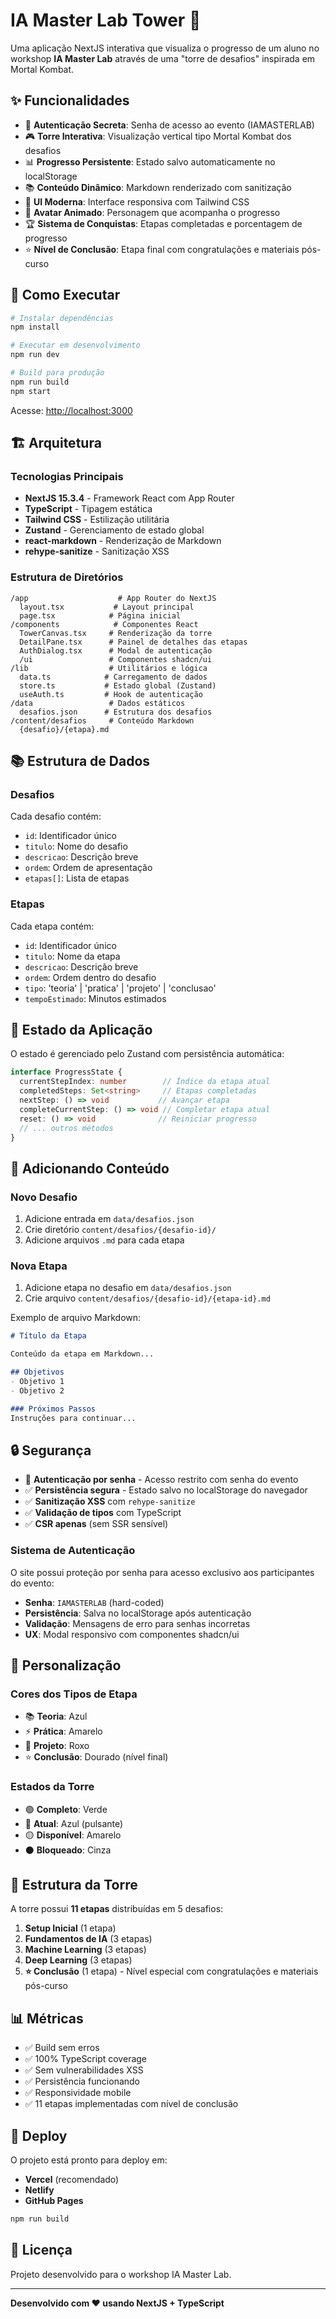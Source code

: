 # IA Master Lab Tower 🏰

Uma aplicação NextJS interativa que visualiza o progresso de um aluno no workshop **IA Master Lab** através de uma "torre de desafios" inspirada em Mortal Kombat.

## ✨ Funcionalidades

- 🔐 **Autenticação Secreta**: Senha de acesso ao evento (IAMASTERLAB)
- 🎮 **Torre Interativa**: Visualização vertical tipo Mortal Kombat dos desafios
- 📊 **Progresso Persistente**: Estado salvo automaticamente no localStorage
- 📚 **Conteúdo Dinâmico**: Markdown renderizado com sanitização
- 🎨 **UI Moderna**: Interface responsiva com Tailwind CSS
- 👤 **Avatar Animado**: Personagem que acompanha o progresso
- 🏆 **Sistema de Conquistas**: Etapas completadas e porcentagem de progresso
- ⭐ **Nível de Conclusão**: Etapa final com congratulações e materiais pós-curso

## 🚀 Como Executar

```bash
# Instalar dependências
npm install

# Executar em desenvolvimento
npm run dev

# Build para produção
npm run build
npm start
```

Acesse: [http://localhost:3000](http://localhost:3000)

## 🏗️ Arquitetura

### Tecnologias Principais
- **NextJS 15.3.4** - Framework React com App Router
- **TypeScript** - Tipagem estática
- **Tailwind CSS** - Estilização utilitária
- **Zustand** - Gerenciamento de estado global
- **react-markdown** - Renderização de Markdown
- **rehype-sanitize** - Sanitização XSS

### Estrutura de Diretórios
```
/app                    # App Router do NextJS
  layout.tsx           # Layout principal
  page.tsx            # Página inicial
/components            # Componentes React
  TowerCanvas.tsx     # Renderização da torre
  DetailPane.tsx      # Painel de detalhes das etapas
  AuthDialog.tsx      # Modal de autenticação
  /ui                 # Componentes shadcn/ui
/lib                  # Utilitários e lógica
  data.ts            # Carregamento de dados
  store.ts           # Estado global (Zustand)
  useAuth.ts         # Hook de autenticação
/data                 # Dados estáticos
  desafios.json      # Estrutura dos desafios
/content/desafios     # Conteúdo Markdown
  {desafio}/{etapa}.md
```

## 📚 Estrutura de Dados

### Desafios
Cada desafio contém:
- `id`: Identificador único
- `titulo`: Nome do desafio
- `descricao`: Descrição breve
- `ordem`: Ordem de apresentação
- `etapas[]`: Lista de etapas

### Etapas
Cada etapa contém:
- `id`: Identificador único
- `titulo`: Nome da etapa
- `descricao`: Descrição breve
- `ordem`: Ordem dentro do desafio
- `tipo`: 'teoria' | 'pratica' | 'projeto' | 'conclusao'
- `tempoEstimado`: Minutos estimados

## 🎯 Estado da Aplicação

O estado é gerenciado pelo Zustand com persistência automática:

```typescript
interface ProgressState {
  currentStepIndex: number        // Índice da etapa atual
  completedSteps: Set<string>     // Etapas completadas
  nextStep: () => void           // Avançar etapa
  completeCurrentStep: () => void // Completar etapa atual
  reset: () => void              // Reiniciar progresso
  // ... outros métodos
}
```

## 📝 Adicionando Conteúdo

### Novo Desafio
1. Adicione entrada em `data/desafios.json`
2. Crie diretório `content/desafios/{desafio-id}/`
3. Adicione arquivos `.md` para cada etapa

### Nova Etapa
1. Adicione etapa no desafio em `data/desafios.json`
2. Crie arquivo `content/desafios/{desafio-id}/{etapa-id}.md`

Exemplo de arquivo Markdown:
```markdown
# Título da Etapa

Conteúdo da etapa em Markdown...

## Objetivos
- Objetivo 1
- Objetivo 2

### Próximos Passos
Instruções para continuar...
```

## 🔒 Segurança

- 🔐 **Autenticação por senha** - Acesso restrito com senha do evento
- ✅ **Persistência segura** - Estado salvo no localStorage do navegador
- ✅ **Sanitização XSS** com `rehype-sanitize`
- ✅ **Validação de tipos** com TypeScript
- ✅ **CSR apenas** (sem SSR sensível)

### Sistema de Autenticação

O site possui proteção por senha para acesso exclusivo aos participantes do evento:

- **Senha**: `IAMASTERLAB` (hard-coded)
- **Persistência**: Salva no localStorage após autenticação
- **Validação**: Mensagens de erro para senhas incorretas
- **UX**: Modal responsivo com componentes shadcn/ui

## 🎨 Personalização

### Cores dos Tipos de Etapa
- 📚 **Teoria**: Azul
- ⚡ **Prática**: Amarelo
- 🚀 **Projeto**: Roxo
- ⭐ **Conclusão**: Dourado (nível final)

### Estados da Torre
- 🟢 **Completo**: Verde
- 🔵 **Atual**: Azul (pulsante)
- 🟡 **Disponível**: Amarelo
- ⚫ **Bloqueado**: Cinza

## 🏰 Estrutura da Torre

A torre possui **11 etapas** distribuídas em 5 desafios:

1. **Setup Inicial** (1 etapa)
2. **Fundamentos de IA** (3 etapas)
3. **Machine Learning** (3 etapas)
4. **Deep Learning** (3 etapas)
5. **⭐ Conclusão** (1 etapa) - Nível especial com congratulações e materiais pós-curso

## 📊 Métricas

- ✅ Build sem erros
- ✅ 100% TypeScript coverage
- ✅ Sem vulnerabilidades XSS
- ✅ Persistência funcionando
- ✅ Responsividade mobile
- ✅ 11 etapas implementadas com nível de conclusão

## 🚀 Deploy

O projeto está pronto para deploy em:
- **Vercel** (recomendado)
- **Netlify**
- **GitHub Pages**

```bash
npm run build
```

## 📄 Licença

Projeto desenvolvido para o workshop IA Master Lab.

---

**Desenvolvido com ❤️ usando NextJS + TypeScript**
